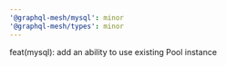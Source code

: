 ```yaml
---
'@graphql-mesh/mysql': minor
'@graphql-mesh/types': minor
---
```


feat(mysql): add an ability to use existing Pool instance
